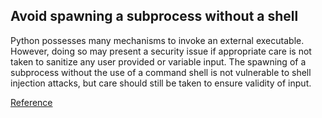 ## Avoid spawning a subprocess without a shell

Python possesses many mechanisms to invoke an external executable. 
However, doing so may present a security issue if appropriate care is not taken to sanitize any user provided or variable input.
The spawning of a subprocess without the use of a command shell is not vulnerable to shell injection attacks, 
but care should still be taken to ensure validity of input.

[Reference](https://docs.openstack.org/bandit/latest/plugins/subprocess_without_shell_equals_true.html)
